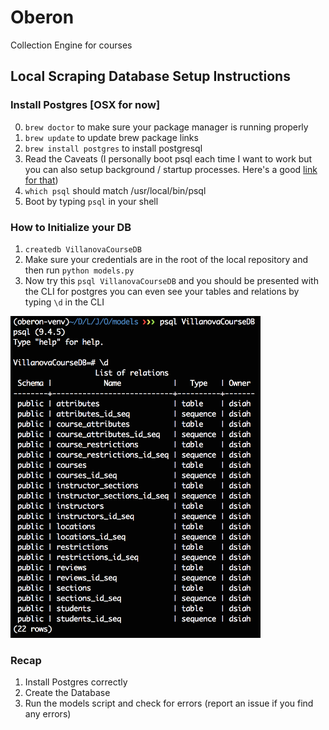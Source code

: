 # Oberon
Collection Engine for courses

## Local Scraping Database Setup Instructions


### Install Postgres [OSX for now]

0. ```brew doctor``` to make sure your package manager is running properly
1. ```brew update``` to update brew package links
2. ```brew install postgres``` to install postgresql
3. Read the Caveats (I personally boot psql each time I want to work but you can also setup 
background / startup processes. Here's a good [link for that](https://www.codefellows.org/blog/three-battle-tested-ways-to-install-postgresql))
3. ```which psql``` should match /usr/local/bin/psql
4. Boot by typing ```psql``` in your shell


### How to Initialize your DB

1. ```createdb VillanovaCourseDB```
2. Make sure your credentials are in the root of the local repository and then run ```python models.py```
3. Now try this ```psql VillanovaCourseDB``` and you should be presented with the CLI for postgres
you can even see your tables and relations by typing ```\d``` in the CLI
<img src="psqltables.png" width="400" />


### Recap

1. Install Postgres correctly
2. Create the Database 
3. Run the models script and check for errors (report an issue if you find any errors)
